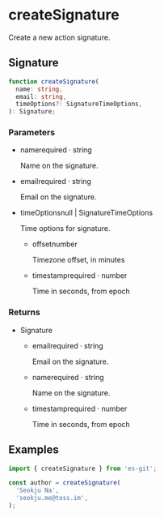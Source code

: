 # createSignature

Create a new action signature.

## Signature

```ts
function createSignature(
  name: string,
  email: string,
  timeOptions?: SignatureTimeOptions,
): Signature;
```

### Parameters

<ul class="param-ul">
  <li class="param-li param-li-root">
    <span class="param-name">name</span><span class="param-required">required</span>&nbsp;·&nbsp;<span class="param-type">string</span>
    <br>
    <p class="param-description">Name on the signature.</p>
  </li>
  <li class="param-li param-li-root">
    <span class="param-name">email</span><span class="param-required">required</span>&nbsp;·&nbsp;<span class="param-type">string</span>
    <br>
    <p class="param-description">Email on the signature.</p>
  </li>
  <li class="param-li param-li-root">
    <span class="param-name">timeOptions</span><span class="param-type">null | SignatureTimeOptions</span>
    <br>
    <p class="param-description">Time options for signature.</p>
    <ul class="param-ul">
      <li class="param-li">
        <span class="param-name">offset</span><span class="param-type">number</span>
        <br>
        <p class="param-description">Timezone offset, in minutes</p>
      </li>
      <li class="param-li">
        <span class="param-name">timestamp</span><span class="param-required">required</span>&nbsp;·&nbsp;<span class="param-type">number</span>
        <br>
        <p class="param-description">Time in seconds, from epoch</p>
      </li>
    </ul>
  </li>
</ul>

### Returns

<ul class="param-ul">
  <li class="param-li param-li-root">
    <span class="param-type">Signature</span>
    <br>
    <p class="param-description"></p>
    <ul class="param-ul">
      <li class="param-li">
        <span class="param-name">email</span><span class="param-required">required</span>&nbsp;·&nbsp;<span class="param-type">string</span>
        <br>
        <p class="param-description">Email on the signature.</p>
      </li>
      <li class="param-li">
        <span class="param-name">name</span><span class="param-required">required</span>&nbsp;·&nbsp;<span class="param-type">string</span>
        <br>
        <p class="param-description">Name on the signature.</p>
      </li>
      <li class="param-li">
        <span class="param-name">timestamp</span><span class="param-required">required</span>&nbsp;·&nbsp;<span class="param-type">number</span>
        <br>
        <p class="param-description">Time in seconds, from epoch</p>
      </li>
    </ul>
  </li>
</ul>

## Examples

```ts
import { createSignature } from 'es-git';

const author = createSignature(
  'Seokju Na',
  'seokju.me@toss.im',
);
```